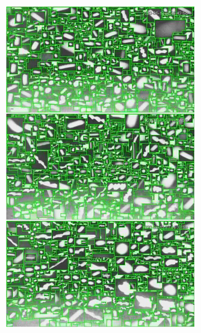 ![20200613-222025-225030](in/20200613/20200613-222025-225030_0_.jpg)
![20200613-225035-232040](in/20200613/20200613-225035-232040_0_.jpg)
![20200613-232045-235050](in/20200613/20200613-232045-235050_0_.jpg)
